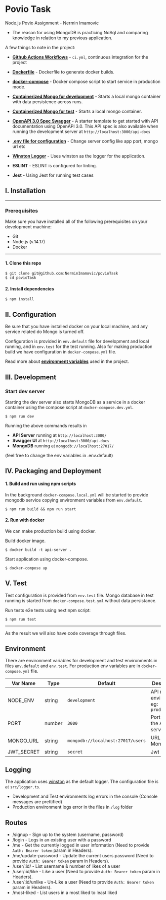 # Povio Task

Node.js Povio Assignment - Nermin Imamovic

* The reason for using MongoDB is practicing NoSql and comparing knowledge in relation to my previous application.

A few things to note in the project:
* **[Github Actions Workflows](https://github.com/NerminImamovic/povioTask/tree/master/.github/workflows)** -
`ci.yml`, continuous integration for the project 

* **[Dockerfile](https://github.com/NerminImamovic/povioTask/blob/master/Dockerfile)** - Dockerfile to generate docker builds.

* **[docker-compose](https://github.com/NerminImamovic/povioTask/blob/master/docker-compose.yml)** - Docker compose script to start service in production mode.

* **[Containerized Mongo for development](#iii-development)** - Starts a local mongo container with data persistence across runs.

* **[Containerized Mongo for test](#v-test)** - Starts a local mongo container.

* **[OpenAPI 3.0 Spec Swagger](https://github.com/NerminImamovic/povioTask/blob/master/swagger.json)** - A starter template to get started with API documentation using OpenAPI 3.0. This API spec is also available when running the development server at `http://localhost:3000/api-docs`

* **[.env file for configuration](#environment)** - Change server config like app port, mongo url etc
* **[Winston Logger](#logging)** - Uses winston as the logger for the application.

* **ESLINT** - ESLINT is configured for linting.
* **Jest** - Using Jest for running test cases

## I. Installation

---

### Prerequisites
Make sure you have installed all of the following prerequisites on your development machine:
* Git
* Node.js (v.14.17)
* Docker

---

#### 1. Clone this repo

```
$ git clone git@github.com:NerminImamovic/povioTask
$ cd povioTask
```

#### 2. Install dependencies

```
$ npm install
```

## II. Configuration

Be sure that you have installed docker on your local machine, and any service related do Mongo is turned off. 

Configuration is provided in `env.default` file for development and local running, and in `env.test` for the test running. Also for making production build we have configuration in `docker-compose.yml` file.

Read more about **[environment variables](#environment)** used in the project.

## III. Development

### Start dev server
Starting the dev server also starts MongoDB as a service in a docker container using the compose script at `docker-compose.dev.yml`.

```
$ npm run dev
```
Running the above commands results in 
* **API Server** running at `http://localhost:3000/`
* **Swagger UI** at `http://localhost:3000/api-docs`
* **MongoDB** running at `mongodb://localhost:27017/`

(feel free to change the env variables in .env.default)

## IV. Packaging and Deployment

#### 1. Build and run using npm scripts 

In the background `docker-compose.local.yml` will be started to provide mongodb service copying environment variables from `env.default`.

```
$ npm run build && npm run start
```

#### 2. Run with docker

We can make production build using docker.

Build docker image.

```
$ docker build -t api-server .
```

Start application using docker-compose.

```
$ docker-compose up
```

## V. Test

Test configuration is provided from `env.test` file. Mongo database in test running is started from `docker-compose.test.yml` without data persistance.

Run tests e2e tests using next npm script:

```
$ npm run test
```

---

As the result we will also have code coverage through files.

## Environment
There are environment variables for development and test environments in files `env.default` and `env.test`. For production env variables are in `docker-compose.yml` file.

| Var Name  | Type  | Default | Description  |
|---|---|---|---|
| NODE_ENV  | string  | `development` |API runtime environment. eg: `production`  |
|  PORT | number  | `3000` | Port to run the API server on |
|  MONGO_URL | string  | `mongodb://localhost:27017/users` | URL for MongoDB |
|  JWT_SECRET | string  | `secret` | Jwt Secret |


## Logging
The application uses [winston](https://github.com/winstonjs/winston) as the default logger. The configuration file is at `src/logger.ts`.

* Development and Test environments log errors in the console (Console messages are prettified)
* Production environment logs error in the files in `/log` folder

## Routes

* /signup - Sign up to the system (username, password)
* /login - Logs in an existing user with a password
* /me - Get the currently logged in user information (Need to provide `Auth: Bearer token` param in Headers).
* /me/update-password - Update the current users password (Need to provide `Auth: Bearer token` param in Headers).
* /user/:id/ - List username & number of likes of a user
* /user/:id/like - Like a user (Need to provide `Auth: Bearer token` param in Headers).
* /user/:id/unlike - Un-Like a user (Need to provide `Auth: Bearer token` param in Headers).
* /most-liked - List users in a most liked to least liked
